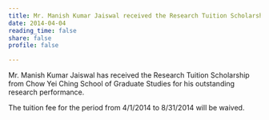 ```yaml
---
title: Mr. Manish Kumar Jaiswal received the Research Tuition Scholarship
date: 2014-04-04
reading_time: false
share: false
profile: false

---
```

Mr. Manish Kumar Jaiswal has received the Research Tuition Scholarship from Chow Yei Ching School of Graduate Studies for his outstanding research performance.

<!--more-->

 The tuition fee for the period from 4/1/2014 to 8/31/2014 will be waived.